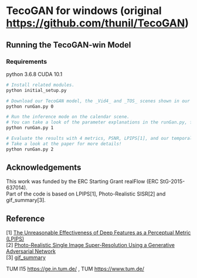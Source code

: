 # TecoGAN for windows (original https://github.com/thunil/TecoGAN)

## Running the TecoGAN-win Model

### Requirements
python 3.6.8
CUDA 10.1

```bash
# Install related modules.
python initial_setup.py

# Download our TecoGAN model, the _Vid4_ and _TOS_ scenes shown in our paper and video.
python runGan.py 0

# Run the inference mode on the calendar scene.
# You can take a look of the parameter explanations in the runGan.py, feel free to try other scenes!
python runGan.py 1 

# Evaluate the results with 4 metrics, PSNR, LPIPS[1], and our temporal metrics tOF and tLP with pytorch.
# Take a look at the paper for more details! 
python runGan.py 2

```

## Acknowledgements
This work was funded by the ERC Starting Grant realFlow (ERC StG-2015-637014).  
Part of the code is based on LPIPS[1], Photo-Realistic SISR[2] and gif_summary[3].

## Reference
[1] [The Unreasonable Effectiveness of Deep Features as a Perceptual Metric (LPIPS)](https://github.com/richzhang/PerceptualSimilarity)  
[2] [Photo-Realistic Single Image Super-Resolution Using a Generative Adversarial Network](https://github.com/brade31919/SRGAN-tensorflow.git)  
[3] [gif_summary](https://colab.research.google.com/drive/1vgD2HML7Cea_z5c3kPBcsHUIxaEVDiIc)

TUM I15 <https://ge.in.tum.de/> , TUM <https://www.tum.de/>
